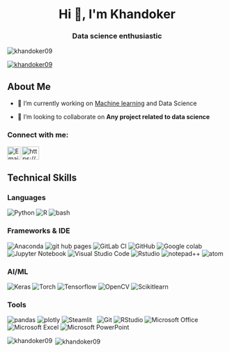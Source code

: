 <h1 align="center">Hi 👋, I'm Khandoker</h1>
<h3 align="center">Data science enthusiastic</h3>

<p align="left"> <img src="https://komarev.com/ghpvc/?username=khandoker09&label=Profile%20views&color=0e75b6&style=flat" alt="khandoker09" /> </p>

<p align="left"> <a href="https://github.com/ryo-ma/github-profile-trophy"><img src="https://github-profile-trophy.vercel.app/?username=khandoker09" alt="khandoker09" /></a> </p>

## About Me

- 🔭 I’m currently working on [Machine learning](https://github.com/Khandoker09/image_deep_L) and Data Science

- 👯 I’m looking to collaborate on **Any project related to data science**

<h3 align="left">Connect with me:</h3>
<p align="left">
   <a href="mailto:alttanjim@gmail.com" alt="upal140890@gmail.com" target="_blank"><img align="left" src="https://user-images.githubusercontent.com/65736523/198883053-023b7933-876b-4853-9d6f-22255a55c723.png" alt="Email" width="30px" /></a>
<a href="https://linkedin.com/in/https://www.linkedin.com/in/khandokerahammad/" target="blank"><img align="center" src="https://raw.githubusercontent.com/rahuldkjain/github-profile-readme-generator/master/src/images/icons/Social/linked-in-alt.svg" alt="https://www.linkedin.com/in/khandokerahammad/" height="30" width="40" /></a>
</p>

## Technical Skills
### Languages
![Python](https://img.shields.io/badge/python-3670A0?style=for-the-badge&logo=python&logoColor=ffdd54)
![R](https://img.shields.io/badge/r-%23276DC3.svg?style=for-the-badge&logo=r&logoColor=white)
![bash](https://img.shields.io/badge/r-%23276DC3.svg?style=for-the-badge&logo=r&logoColor=red)


### Frameworks & IDE
![Anaconda](https://img.shields.io/badge/Anaconda-%2344A833.svg?style=for-the-badge&logo=anaconda&logoColor=white)
![git hub pages](https://img.shields.io/badge/GitHub%20Pages-222222?style=for-the-badge&logo=GitHub%20Pages&logoColor=white)
![GitLab CI](https://img.shields.io/badge/gitlab%20ci-%23181717.svg?style=for-the-badge&logo=gitlab&logoColor=white)
![GitHub](https://img.shields.io/badge/github-%23121011.svg?style=for-the-badge&logo=github&logoColor=white)
![Google colab](https://img.shields.io/badge/google_colab-F9AB00?style=for-the-badge&logo=googlecolab&logoColor=white)
![Jupyter Notebook](https://img.shields.io/badge/jupyter-%23FA0F00.svg?style=for-the-badge&logo=jupyter&logoColor=white)
![Visual Studio Code](https://img.shields.io/badge/Visual%20Studio%20Code-0078d7.svg?style=for-the-badge&logo=visual-studio-code&logoColor=white)
![Rstudio](https://img.shields.io/badge/RStudio-75AADB?style=for-the-badge&logo=RStudio&logoColor=white)
![notepad++](https://img.shields.io/badge/Notepad++-90E59A.svg?style=for-the-badge&logo=notepad%2B%2B&logoColor=black)
![atom](https://img.shields.io/badge/Atom-66595C?style=for-the-badge&logo=Atom&logoColor=white)

### AI/ML
![Keras](https://img.shields.io/badge/Keras-FF0000?style=for-the-badge&logo=keras&logoColor=white)
![Torch](https://img.shields.io/badge/PyTorch-EE4C2C?style=for-the-badge&logo=pytorch&logoColor=white)
![Tensorflow](https://img.shields.io/badge/TensorFlow-FF6F00?style=for-the-badge&logo=tensorflow&logoColor=white)
![OpenCV](https://img.shields.io/badge/opencv-%23white.svg?style=for-the-badge&logo=opencv&logoColor=white)
![Scikitlearn](https://img.shields.io/badge/scikit_learn-F7931E?style=for-the-badge&logo=scikit-learn&logoColor=white)

### Tools
![pandas](https://img.shields.io/badge/Pandas-2C2D72?style=for-the-badge&logo=pandas&logoColor=white)
![plotly](https://img.shields.io/badge/Plotly-239120?style=for-the-badge&logo=plotly&logoColor=white)
![Steamlit](https://img.shields.io/badge/Streamlit-FF4B4B?style=for-the-badge&logo=Streamlit&logoColor=white)
![]()
![]()
![Git](https://img.shields.io/badge/git-%23F05033.svg?style=for-the-badge&logo=git&logoColor=white)
![RStudio](https://img.shields.io/badge/RStudio-4285F4?style=for-the-badge&logo=rstudio&logoColor=white)
![Microsoft Office](https://img.shields.io/badge/Microsoft_Office-D83B01?style=for-the-badge&logo=microsoft-office&logoColor=white)
![Microsoft Excel](https://img.shields.io/badge/Microsoft_Excel-217346?style=for-the-badge&logo=microsoft-excel&logoColor=white)
![Microsoft PowerPoint](https://img.shields.io/badge/Microsoft_PowerPoint-B7472A?style=for-the-badge&logo=microsoft-powerpoint&logoColor=white)



<p><img align="left" src="https://github-readme-stats.vercel.app/api/top-langs?username=khandoker09&show_icons=true&locale=en&layout=compact" alt="khandoker09" /></p>

<p>&nbsp;<img align="center" src="https://github-readme-stats.vercel.app/api?username=khandoker09&show_icons=true&locale=en" alt="khandoker09" /></p>
